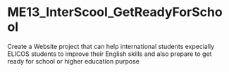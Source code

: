 # ME13_InterScool_GetReadyForSchool
Create a Website project that can help international students expecially ELICOS students to improve their English skills and also prepare to get ready for school or higher education purpose
